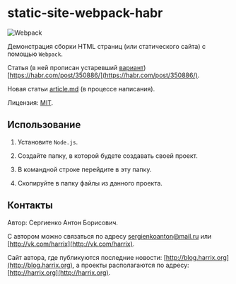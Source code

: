 # static-site-webpack-habr

![Webpack](https://raw.githubusercontent.com/Harrix/static-site-webpack-habr/master/img/featured-image.png)

Демонстрация сборки HTML страниц (или статического сайта) с помощью `Webpack`.

Статья (в ней прописан устаревший [вариант](https://github.com/Harrix/static-site-webpack-habr/releases/tag/v1.0)) [https://habr.com/post/350886/](https://habr.com/post/350886/).

Новая статьи [article.md](https://github.com/Harrix/static-site-webpack-habr/blob/master/docs/article.md) (в процессе написания).

Лицензия: [MIT](https://github.com/Harrix/static-site-webpack-habr/blob/master/LICENSE.md).

## Использование

1. Установите `Node.js`.

2. Создайте папку, в которой будете создавать своей проект.

3. В командной строке перейдите в эту папку.

4. Скопируйте в папку файлы из данного проекта.

## Контакты

Автор: Сергиенко Антон Борисович.

С автором можно связаться по адресу [sergienkoanton@mail.ru](mailto:sergienkoanton@mail.ru) или [http://vk.com/harrix](http://vk.com/harrix).

Сайт автора, где публикуются последние новости: [http://blog.harrix.org](http://blog.harrix.org), а проекты располагаются по адресу: [http://harrix.org](http://harrix.org).
